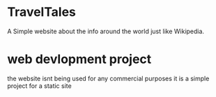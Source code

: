 # TravelTales 
A Simple website about the info around the world just like Wikipedia.

# web devlopment project
the website isnt being used for any commercial purposes
it is a simple project for a static site
